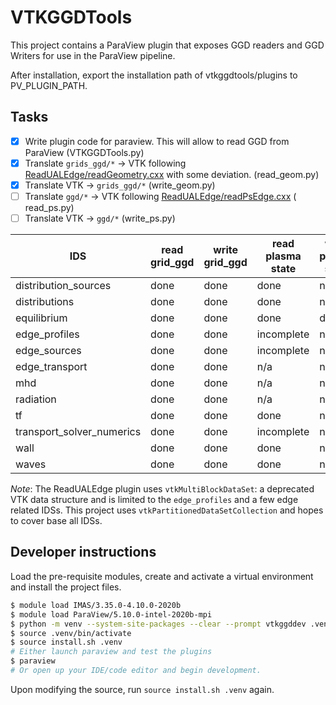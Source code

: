 VTKGGDTools
===========

This project contains a ParaView plugin that exposes GGD readers and GGD Writers for use in the ParaView pipeline.

After installation, export the installation path of vtkggdtools/plugins to PV_PLUGIN_PATH.

Tasks
-----

- [x] Write plugin code for paraview. This will allow to read GGD from ParaView (VTKGGDTools.py)
- [x] Translate `grids_ggd/*` -> VTK
  following [ReadUALEdge/readGeometry.cxx](https://git.iter.org/projects/BND/repos/solps-gui/browse/src/plugins/paraview/readGmtryEdge.cxx)
  with some deviation. (read_geom.py)
- [x] Translate VTK -> `grids_ggd/*` (write_geom.py)
- [ ] Translate `ggd/*` -> VTK
  following [ReadUALEdge/readPsEdge.cxx](https://git.iter.org/projects/BND/repos/solps-gui/browse/src/plugins/paraview/readPsEdge.cxx) (
  read_ps.py)
- [ ] Translate VTK -> `ggd/*` (write_ps.py)

|IDS|  read grid_ggd| write grid_ggd| read plasma state| write plasma state|
|---|---|---|---|---|
|distribution_sources|done|done|done|n/a
|distributions | done |done|done|n/a
|equilibrium| done |done|done|done
|edge_profiles| done  |done|incomplete|n/a
|edge_sources| done  |done|incomplete|n/a
|edge_transport| done  |done|n/a|n/a
|mhd| done  |done|n/a|n/a
|radiation| done  |done|n/a|n/a
|tf| done  |done|done|n/a
|transport_solver_numerics| done  |done|incomplete|n/a
|wall| done  |done|done|n/a
|waves| done  |done|done|n/a

*Note*: The ReadUALEdge plugin uses `vtkMultiBlockDataSet`: a deprecated VTK data structure and is limited to
the `edge_profiles` and a few edge related IDSs. This project uses `vtkPartitionedDataSetCollection` and hopes to cover
base all IDSs.

Developer instructions
----------------------
Load the pre-requisite modules, create and activate a virtual environment and install
the project files.
  ```bash
  $ module load IMAS/3.35.0-4.10.0-2020b
  $ module load ParaView/5.10.0-intel-2020b-mpi
  $ python -m venv --system-site-packages --clear --prompt vtkggddev .venv 
  $ source .venv/bin/activate
  $ source install.sh .venv
  # Either launch paraview and test the plugins
  $ paraview
  # Or open up your IDE/code editor and begin development.
  ```
Upon modifying the source, run `source install.sh .venv` again.
